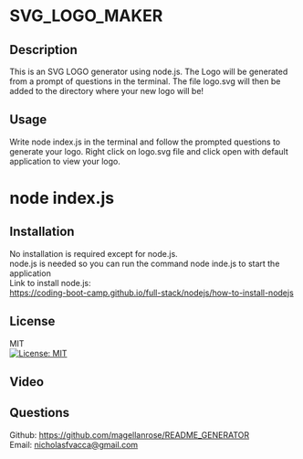 # SVG_LOGO_MAKER

## Description
This is an SVG LOGO generator using node.js. The Logo will be generated from a prompt of questions in the terminal. The file logo.svg will then be added to the directory where your new logo will be!

## Usage
Write node index.js in the terminal and follow the prompted questions to generate your logo. Right click on logo.svg file and click open with default application to view your logo.

# node index.js

## Installation
No installation is required except for node.js.</br>
node.js is needed so you can run the command node inde.js to start the application</br>
Link to install node.js:</br>
https://coding-boot-camp.github.io/full-stack/nodejs/how-to-install-nodejs

## License
MIT </br>
[![License: MIT](https://img.shields.io/badge/License-MIT-yellow.svg)](https://opensource.org/licenses/MIT)

## Video

## Questions
Github: https://github.com/magellanrose/README_GENERATOR </br>
Email: nicholasfvacca@gmail.com